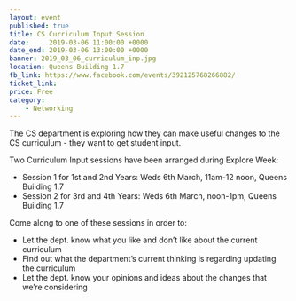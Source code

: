 ```yaml
---
layout: event
published: true
title: CS Curriculum Input Session
date:     2019-03-06 11:00:00 +0000
date_end: 2019-03-06 13:00:00 +0000
banner: 2019_03_06_curriculum_inp.jpg
location: Queens Building 1.7
fb_link: https://www.facebook.com/events/392125768266882/
ticket_link:
price: Free
category:
    - Networking
---
```


The CS department is exploring how they can make useful changes to the CS curriculum - they want to get student input.

Two Curriculum Input sessions have been arranged during Explore Week:
- Session 1 for 1st and 2nd Years: Weds 6th March, 11am-12 noon, Queens Building 1.7
- Session 2 for 3rd and 4th Years: Weds 6th March, noon-1pm, Queens Building 1.7

Come along to one of these sessions in order to:
- Let the dept. know what you like and don’t like about the current curriculum
- Find out what the department’s current thinking is regarding updating the curriculum
- Let the dept. know your opinions and ideas about the changes that we’re considering
